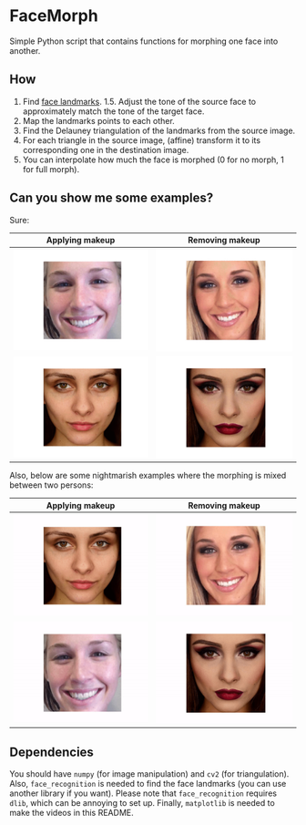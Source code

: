 # FaceMorph
Simple Python script that contains functions for morphing one face into another.

## How
1. Find [face landmarks](http://blog.dlib.net/2014/08/real-time-face-pose-estimation.html).
1.5. Adjust the tone of the source face to approximately match the tone of the target face.
2. Map the landmarks points to each other.
3. Find the Delauney triangulation of the landmarks from the source image.
4. For each triangle in the source image, (affine) transform it to its corresponding one in the destination image.
5. You can interpolate how much the face is morphed (0 for no morph, 1 for full morph).

## Can you show me some examples?
Sure:

|      Applying makeup      |       Removing makeup       |
| ------------------------- | --------------------------- |
| ![apply1](gif/apply1.gif) | ![remove1](gif/remove1.gif) |
| ![apply2](gif/apply2.gif) | ![remove2](gif/remove2.gif) |

Also, below are some nightmarish examples where the morphing is mixed between two persons:

|      Applying makeup      |       Removing makeup       |
| ------------------------- | --------------------------- |
| ![apply3](gif/apply3.gif) | ![remove3](gif/remove3.gif) |
| ![apply4](gif/apply4.gif) | ![remove4](gif/remove4.gif) |

## Dependencies
You should have `numpy` (for image manipulation) and `cv2` (for triangulation).
Also, `face_recognition` is needed to find the face landmarks (you can use another library if you want).
Please note that `face_recognition` requires `dlib`, which can be annoying to set up.
Finally, `matplotlib` is needed to make the videos in this README.
